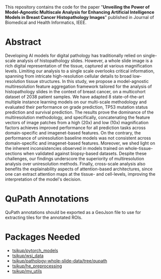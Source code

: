 This repository contains the code for the paper "**Unveiling the Power of Model-Agnostic Multiscale Analysis for Enhancing Artificial Intelligence Models in Breast Cancer Histopathology Images**" published in Journal of Biomedical and Health Informatics, IEEE. 

# Abstract
Developing AI models for digital pathology has traditionally relied on single-scale analysis of histopathology slides. However, a whole slide image is a rich digital representation of the tissue, captured at various magnification levels. Limiting our analysis to a single scale overlooks critical information, spanning from intricate high-resolution cellular details to broad low-resolution tissue structures. In this study, we propose a model-agnostic multiresolution feature aggregation framework tailored for the analysis of histopathology slides in the context of breast cancer, on a multicohort dataset of 2038 patient samples. We have adapted 8 state-of-the-art multiple instance learning models on our multi-scale methodology and evaluated their performance on grade prediction, TP53 mutation status prediction and survival prediction. The results prove the dominance of the multiresolution methodology, and specifically, concatenating the feature vectors of image patches from a high (20x) and low (10x) magnification factors achieves improved performance for all prediction tasks across domain-specific and imagenet-based features. On the contrary, the performance of uniresolution baseline models was not consistent across domain-specific and imagenet-based features. Moreover, we shed light on the inherent inconsistencies observed in models trained on whole-tissue-sections when validated against biopsy-based datasets. Despite these challenges, our findings underscore the superiority of multiresolution analysis over uniresolution methods. Finally, cross-scale analysis also benefits the explainability aspects of attention-based architectures, since one can extract attention maps at the tissue- and cell-levels, improving the interpretation of the model's decision.

# QuPath Annotations
QuPath annotations should be exported as a GeoJson file to use for extracting tiles for the annotated ROIs.

# Packages Needed
- [tsikup/pytorch_models](https://github.com/tsikup/pytorch_models)
- [tsikup/wsi_data](https://github.com/tsikup/wsi_data)
- [tsikup/pathology-whole-slide-data/tree/qupath](https://github.com/tsikup/pathology-whole-slide-data/tree/qupath)
- [tsikup/he_preprocessing](https://github.com/tsikup/he_preprocessing)
- [tsikup/my_utils](https://github.com/tsikup/my_utils)

